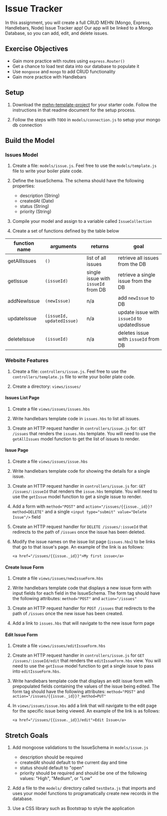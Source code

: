 # Issue Tracker

In this assignment, you will create a full CRUD MEHN (Mongo, Express,
Handlebars, Node) Issue Tracker app! Our app will be linked to a Mongo
Database, so you can add, edit, and delete issues.

## Exercise Objectives

- Gain more practice with routes using `express.Router()`
- Get a chance to load test data into our database to populate it
- Use `mongoose` and `mongo` to add CRUD functionality
- Gain more practice with Handlebars

## Setup

1. Download the [mehn-template-project](../mehn-template-project) for your
starter code. Follow the instructions in that readme document for the
setup process.

1. Follow the steps with `TODO` in `models/connection.js` to setup your
mongo db connection

## Build the Model

### Issues Model

1. Create a file: `models/issue.js`.  Feel free to use the
   `models/template.js` file to write your boiler plate code.

1. Define the IssueSchema.  The schema should have the following properties:
      * description (String)
      * createdAt (Date)
      * status (String)
      * priority (String)

1. Compile your model and assign to a variable called `IssueCollection`

1. Create a set of functions defined by the table below

| function name | arguments                 | returns                             | goal                                        |
|---------------|---------------------------|-------------------------------------|---------------------------------------------|
| getAllIssues  | `()`                      | list of all issues                  | retrieve all issues from the DB             |
| getIssue      | `(issueId)`               | single issue with `issueId` from DB | retrieve a single issue from the DB         |
| addNewIssue   | `(newIssue)`              | n/a                                 | add `newIssue` to DB                        |
| updateIssue   | `(issueId, updatedIssue)` | n/a                                 | update issue with `issueId` to updatedIssue |
| deleteIssue   | `(issueId)`               | n/a                                 | deletes issue with `issueId` from DB        |


### Website Features

1. Create a file: `controllers/issue.js`. Feel free to use the
   `controllers/template.js` file to write your boiler plate code.

1. Create a directory: `views/issues/`

#### Issues List Page

1. Create a file `views/issues/issues.hbs`

1. Write handlebars template code in `issues.hbs` to list all issues.

1. Create an HTTP request handler in `controllers/issue.js` for: `GET /issues`
   that renders the `issues.hbs` template. You will need to use
   the `getAllIssues` model function to get the list of issues to render.

#### Issue Page

1. Create a file `views/issues/issue.hbs`
1. Write handlebars template code for showing the details for a single issue.
1. Create an HTTP request handler in `controllers/issue.js` for: `GET /issues/:issueId` that renders the `issue.hbs`
   template. You will need to use the `getIssue` model
   function to get a single issue to render.
1. Add a form with `method="POST"` and
   `action="/issues/{{issue._id}}?method=DELETE"` and a single `<input type="submit" value="Delete Issue"/>`
   field
1. Create an HTTP request handler for `DELETE /issues/:issueId` that redirects to the path of `/issues` once the issue has been deleted.
1. Modify the issue names on the issue list page (`issues.hbs`) to be links that go to that
   issue's page. An example of the link is as follows: 

      `<a href="/issues/{{issue._id}}">My first issue</a>`


#### Create Issue Form

1. Create a file `views/issues/newIssueForm.hbs`

1. Write handlebars template code that displays a new issue form with input fields for each field in the IssueSchema.  The form tag should have the following attributes: `method="POST"` and `action="/issues"`

1. Create an HTTP request handler for `POST /issues` that redirects to the path of `/issues` once the new issue has been created.

1. Add a link to `issues.hbs` that will navigate to the new issue form page

#### Edit Issue Form

1. Create a file `views/issues/editIssueForm.hbs`

1. Create an HTTP request handler in `controllers/issue.js` for `GET /issues/:issueId/edit` that renders the `editIssueForm.hbs` view. You will need to use the `getIssue` model function to get a single issue to pass into `editIssueForm.hbs`.

1. Write handlebars template code that displays an edit issue form with prepopulated fields containing the values of the issue being edited.  The form tag should have the following attributes: `method="POST"` and `action="/issues/{{issue._id}}?_method=PUT"`

1. In `views/issues/issue.hbs` add a link that will navigate to the edit page for the specific issue being viewed. An example of the link is as follows:

      `<a href="/issues/{{issue._id}}/edit">Edit Issue</a>` 


## Stretch Goals
1. Add mongoose validations to the IssueSchema in `models/issue.js`

      * description should be required
      * createdAt should default to the current day and time
      * status should default to "open"
      * priority should be required and should be one of the following values: "High", "Medium", or "Low"
1. Add a file to the `models/` directory called `testData.js` that imports and uses your model functions to programatically create new records in the database.
1. Use a CSS library such as Bootstrap to style the application